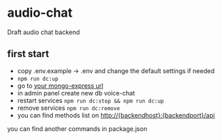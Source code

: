 # audio-chat
Draft audio chat backend

## first start
- copy .env.example -> .env and change the default settings if needed
- `npm run dc:up`
- go to [your mongo-express url](http://localhost:8082/ "default mongo-express url")
- in admin panel create new db voice-chat
- restart services `npm run dc:stop && npm run dc:up`
- remove services `npm run dc:remove`
- you can find methods list on [http://{backendhost}:{backendport}/api](http://localhost:3030/api)


you can find another commands in package.json
